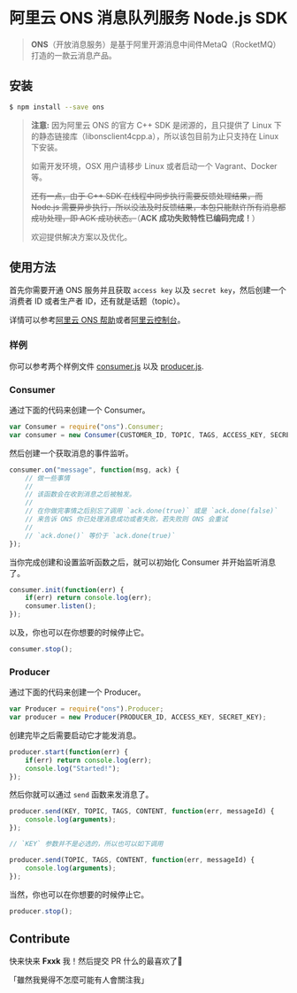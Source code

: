 # 阿里云 ONS 消息队列服务 Node.js SDK

> **ONS**（开放消息服务）是基于阿里开源消息中间件MetaQ（RocketMQ）打造的一款云消息产品。

## 安装

```sh
$ npm install --save ons
```

> **注意:** 因为阿里云 ONS 的官方 C++ SDK 是闭源的，且只提供了 Linux 下的静态链接库（libonsclient4cpp.a），所以该包目前为止只支持在 Linux 下安装。
>
> 如需开发环境，OSX 用户请移步 Linux 或者启动一个 Vagrant、Docker 等。
>
> ~~还有一点，由于 C++ SDK 在线程中同步执行需要反馈处理结果，而 Node.js 需要异步执行，所以没法及时反馈结果，本包只能默许所有消息都成功处理，即 ACK 成功状态。~~（**ACK 成功失败特性已编码完成！**）
>
> 欢迎提供解决方案以及优化。


## 使用方法

首先你需要开通 ONS 服务并且获取 `access key` 以及 `secret key`，然后创建一个消费者 ID 或者生产者 ID，还有就是话题（topic）。

详情可以参考[阿里云 ONS 帮助](https://help.aliyun.com/product/8315024_ons.html)或者[阿里云控制台](http://ons.console.aliyun.com/)。

### 样例

你可以参考两个样例文件 [consumer.js](example/consumer.js) 以及 [producer.js](example/producer.js).

### Consumer

通过下面的代码来创建一个 Consumer。

```javascript
var Consumer = require("ons").Consumer;
var consumer = new Consumer(CUSTOMER_ID, TOPIC, TAGS, ACCESS_KEY, SECRET_KEY);
```

然后创建一个获取消息的事件监听。

```javascript
consumer.on("message", function(msg, ack) {
    // 做一些事情
    // 
    // 该函数会在收到消息之后被触发。
    //
    // 在你做完事情之后别忘了调用 `ack.done(true)` 或是 `ack.done(false)`
    // 来告诉 ONS 你已处理消息成功或者失败，若失败则 ONS 会重试
    //
    // `ack.done()` 等价于 `ack.done(true)`
});
```

当你完成创建和设置监听函数之后，就可以初始化 Consumer 并开始监听消息了。

```javascript
consumer.init(function(err) {
    if(err) return console.log(err);
    consumer.listen();
});
```

以及，你也可以在你想要的时候停止它。

```javascript
consumer.stop();
```

### Producer

通过下面的代码来创建一个 Producer。

```javascript
var Producer = require("ons").Producer;
var producer = new Producer(PRODUCER_ID, ACCESS_KEY, SECRET_KEY);
```

创建完毕之后需要启动它才能发消息。

```javascript
producer.start(function(err) {
    if(err) return console.log(err);
    console.log("Started!");
});
```

然后你就可以通过 `send` 函数来发消息了。

```javascript
producer.send(KEY, TOPIC, TAGS, CONTENT, function(err, messageId) {
    console.log(arguments);
});

// `KEY` 参数并不是必选的，所以也可以如下调用

producer.send(TOPIC, TAGS, CONTENT, function(err, messageId) {
    console.log(arguments);
});
```

当然，你也可以在你想要的时候停止它。

```javascript
producer.stop();
```

## Contribute

快来快来 **Fxxk** 我！然后提交 PR 什么的最喜欢了🙈

「雖然我覺得不怎麼可能有人會關注我」

